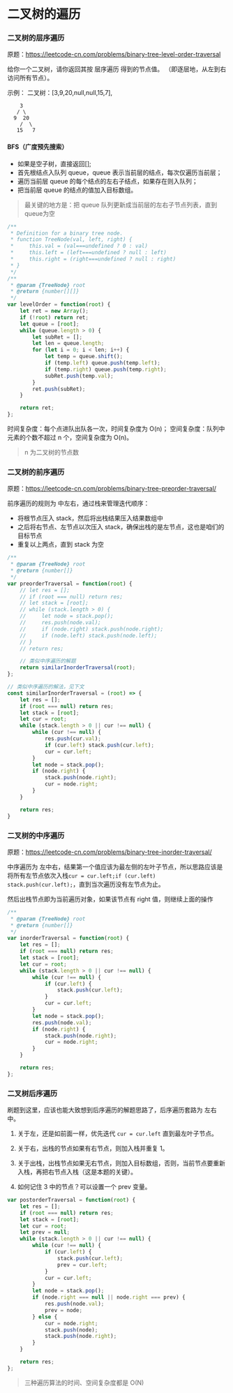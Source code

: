 # 二叉树的遍历
### 二叉树的层序遍历

原题：https://leetcode-cn.com/problems/binary-tree-level-order-traversal

给你一个二叉树，请你返回其按 层序遍历 得到的节点值。 （即逐层地，从左到右访问所有节点）。

示例：
二叉树：[3,9,20,null,null,15,7],
```
    3
   / \
  9  20
    /  \
   15   7
```
#### BFS（广度预先搜索）
- 如果是空子树，直接返回[];
- 首先根结点入队列 queue，queue 表示当前层的结点，每次仅遍历当前层；
- 遍历当前层 queue 的每个结点的左右子结点，如果存在则入队列；
- 把当前层 queue 的结点的值加入目标数组。

> 最关键的地方是：把 queue 队列更新成当前层的左右子节点列表，直到queue为空

```js
/**
 * Definition for a binary tree node.
 * function TreeNode(val, left, right) {
 *     this.val = (val===undefined ? 0 : val)
 *     this.left = (left===undefined ? null : left)
 *     this.right = (right===undefined ? null : right)
 * }
 */
/**
 * @param {TreeNode} root
 * @return {number[][]}
 */
var levelOrder = function(root) {
    let ret = new Array();
    if (!root) return ret;
    let queue = [root];
    while (queue.length > 0) {
        let subRet = [];
        let len = queue.length;
        for (let i = 0; i < len; i++) {
            let temp = queue.shift();
            if (temp.left) queue.push(temp.left);
            if (temp.right) queue.push(temp.right);
            subRet.push(temp.val);
        }
        ret.push(subRet);
    }

    return ret;
};
```

时间复杂度：每个点进队出队各一次，时间复杂度为 O(n)；
空间复杂度：队列中元素的个数不超过 n 个，空间复杂度为 O(n)。
> n 为二叉树的节点数

### 二叉树的前序遍历

原题：https://leetcode-cn.com/problems/binary-tree-preorder-traversal/

前序遍历的规则为 中左右，通过栈来管理迭代顺序：
- 将根节点压入 stack，然后将出栈结果压入结果数组中
- 之后将右节点、左节点以次压入 stack，确保出栈的是左节点，这也是咱们的目标节点
- 重复以上两点，直到 stack 为空

```js
/**
 * @param {TreeNode} root
 * @return {number[]}
 */
var preorderTraversal = function(root) {
    // let res = [];
    // if (root === null) return res;
    // let stack = [root];
    // while (stack.length > 0) {
    //     let node = stack.pop();
    //     res.push(node.val);
    //     if (node.right) stack.push(node.right);
    //     if (node.left) stack.push(node.left);
    // }
    // return res;

    // 类似中序遍历的解题
    return similarInorderTraversal(root);
};

// 类似中序遍历的解法，见下文
const similarInorderTraversal = (root) => {
    let res = [];
    if (root === null) return res;
    let stack = [root];
    let cur = root;
    while (stack.length > 0 || cur !== null) {
        while (cur !== null) {
            res.push(cur.val);
            if (cur.left) stack.push(cur.left);
            cur = cur.left;
        }
        let node = stack.pop();
        if (node.right) {
            stack.push(node.right);
            cur = node.right;
        }
    }

    return res;
}
```

### 二叉树的中序遍历

原题：https://leetcode-cn.com/problems/binary-tree-inorder-traversal/

中序遍历为 左中右，结果第一个值应该为最左侧的左叶子节点，所以思路应该是将所有左节点依次入栈`cur = cur.left;if (cur.left) stack.push(cur.left);`，直到当次遍历没有左节点为止。

然后出栈节点即为当前遍历对象，如果该节点有 right 值，则继续上面的操作

```js
/**
 * @param {TreeNode} root
 * @return {number[]}
 */
var inorderTraversal = function(root) {
    let res = [];
    if (root === null) return res;
    let stack = [root];
    let cur = root;
    while (stack.length > 0 || cur !== null) {
        while (cur !== null) {
            if (cur.left) {
                stack.push(cur.left);
            }
            cur = cur.left;
        }
        let node = stack.pop();
        res.push(node.val);
        if (node.right) {
            stack.push(node.right);
            cur = node.right;
        }
    }

    return res;
};
```

### 二叉树后序遍历

刷题到这里，应该也能大致想到后序遍历的解题思路了，后序遍历套路为 左右中。

1. 关于左，还是如前面一样，优先迭代 `cur = cur.left` 直到最左叶子节点。

2. 关于右，出栈的节点如果有右节点，则加入栈并重复 1。

3. 关于出栈，出栈节点如果无右节点，则加入目标数组，否则，当前节点要重新入栈，再把右节点入栈（这是本题的关键）。

4. 如何记住 3 中的节点？可以设置一个 prev 变量。

```js
var postorderTraversal = function(root) {
    let res = [];
    if (root === null) return res;
    let stack = [root];
    let cur = root;
    let prev = null;
    while (stack.length > 0 || cur !== null) {
        while (cur !== null) {
            if (cur.left) {
                stack.push(cur.left);
                prev = cur.left;
            }
            cur = cur.left;
        }
        let node = stack.pop();
        if (node.right === null || node.right === prev) {
            res.push(node.val);
            prev = node;
        } else {
            cur = node.right;
            stack.push(node);
            stack.push(node.right);
        }
    }

    return res;
};
```

> 三种遍历算法的时间、空间复杂度都是 O(N)